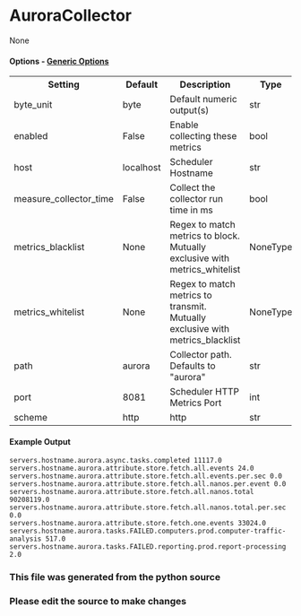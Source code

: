 AuroraCollector
=====
None
#### Options - [Generic Options](Configuration)

<table><tr><th>Setting</th><th>Default</th><th>Description</th><th>Type</th></tr>
<tr><td>byte_unit</td><td>byte</td><td>Default numeric output(s)</td><td>str</td></tr>
<tr><td>enabled</td><td>False</td><td>Enable collecting these metrics</td><td>bool</td></tr>
<tr><td>host</td><td>localhost</td><td>Scheduler Hostname</td><td>str</td></tr>
<tr><td>measure_collector_time</td><td>False</td><td>Collect the collector run time in ms</td><td>bool</td></tr>
<tr><td>metrics_blacklist</td><td>None</td><td>Regex to match metrics to block. Mutually exclusive with metrics_whitelist</td><td>NoneType</td></tr>
<tr><td>metrics_whitelist</td><td>None</td><td>Regex to match metrics to transmit. Mutually exclusive with metrics_blacklist</td><td>NoneType</td></tr>
<tr><td>path</td><td>aurora</td><td>Collector path. Defaults to "aurora"</td><td>str</td></tr>
<tr><td>port</td><td>8081</td><td>Scheduler HTTP Metrics Port</td><td>int</td></tr>
<tr><td>scheme</td><td>http</td><td>http</td><td>str</td></tr>
</table>

#### Example Output

```
servers.hostname.aurora.async.tasks.completed 11117.0
servers.hostname.aurora.attribute.store.fetch.all.events 24.0
servers.hostname.aurora.attribute.store.fetch.all.events.per.sec 0.0
servers.hostname.aurora.attribute.store.fetch.all.nanos.per.event 0.0
servers.hostname.aurora.attribute.store.fetch.all.nanos.total 90208119.0
servers.hostname.aurora.attribute.store.fetch.all.nanos.total.per.sec 0.0
servers.hostname.aurora.attribute.store.fetch.one.events 33024.0
servers.hostname.aurora.tasks.FAILED.computers.prod.computer-traffic-analysis 517.0
servers.hostname.aurora.tasks.FAILED.reporting.prod.report-processing 2.0
```

### This file was generated from the python source
### Please edit the source to make changes

